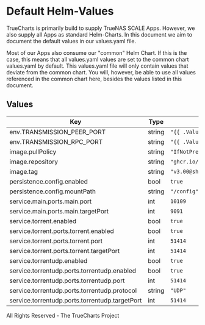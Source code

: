 # Default Helm-Values

TrueCharts is primarily build to supply TrueNAS SCALE Apps.
However, we also supply all Apps as standard Helm-Charts. In this document we aim to document the default values in our values.yaml file.

Most of our Apps also consume our "common" Helm Chart.
If this is the case, this means that all values.yaml values are set to the common chart values.yaml by default. This values.yaml file will only contain values that deviate from the common chart.
You will, however, be able to use all values referenced in the common chart here, besides the values listed in this document.

## Values

| Key | Type | Default | Description |
|-----|------|---------|-------------|
| env.TRANSMISSION_PEER_PORT | string | `"{{ .Values.service.torrent.ports.torrent.targetPort }}"` |  |
| env.TRANSMISSION_RPC_PORT | string | `"{{ .Values.service.main.ports.main.targetPort }}"` |  |
| image.pullPolicy | string | `"IfNotPresent"` |  |
| image.repository | string | `"ghcr.io/k8s-at-home/transmission"` |  |
| image.tag | string | `"v3.00@sha256:355f4036c53c782df1957de0e16c63f4298f5b596ae5e621fea8f9ef02dd09e6"` |  |
| persistence.config.enabled | bool | `true` |  |
| persistence.config.mountPath | string | `"/config"` |  |
| service.main.ports.main.port | int | `10109` |  |
| service.main.ports.main.targetPort | int | `9091` |  |
| service.torrent.enabled | bool | `true` |  |
| service.torrent.ports.torrent.enabled | bool | `true` |  |
| service.torrent.ports.torrent.port | int | `51414` |  |
| service.torrent.ports.torrent.targetPort | int | `51414` |  |
| service.torrentudp.enabled | bool | `true` |  |
| service.torrentudp.ports.torrentudp.enabled | bool | `true` |  |
| service.torrentudp.ports.torrentudp.port | int | `51414` |  |
| service.torrentudp.ports.torrentudp.protocol | string | `"UDP"` |  |
| service.torrentudp.ports.torrentudp.targetPort | int | `51414` |  |

All Rights Reserved - The TrueCharts Project
